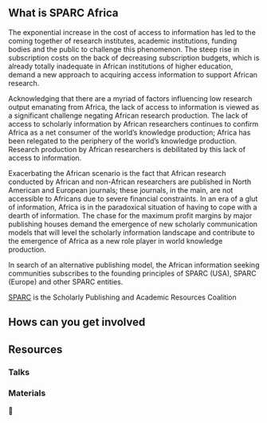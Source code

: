 
## What is SPARC Africa

The exponential increase in the cost of access to information has led to the coming together of research institutes, academic institutions, funding bodies and the public to challenge this phenomenon. The steep rise in subscription costs on the back of decreasing subscription budgets, which is already totally inadequate in African institutions of higher education, demand a new approach to acquiring access information to support African research.

Acknowledging that there are a myriad of factors influencing low research output emanating from Africa, the lack of access to information is viewed as a significant challenge negating African research production. The lack of access to scholarly information by African researchers continues to confirm Africa as a net consumer of the world’s knowledge production; Africa has been relegated to the periphery of the world’s knowledge production. Research production by African researchers is
debilitated by this lack of access to information.

Exacerbating the African scenario is the fact that African research conducted by African and non-African researchers are published in North American and European journals; these journals, in the main, are not accessible to Africans due to severe financial constraints. In an era of a glut of information, Africa is in the paradoxical situation of having to cope with a dearth of information. The chase for the maximum profit margins by major publishing houses demand the emergence of new scholarly communication models that will level the scholarly information landscape and contribute to the emergence of Africa as a new role player in world knowledge production. 

In search of an alternative publishing model, the African information seeking communities subscribes to the founding principles of SPARC (USA), SPARC (Europe) and other SPARC entities.

[SPARC](https://sparcopen.org) is the Scholarly Publishing and Academic Resources Coalition 

## Hows can you get involved
## Resources
### Talks
### Materials
:tada:
